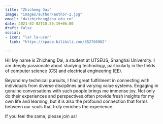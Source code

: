 ```yaml
---
title: "Zhicheng Dai"
image: "images/author/author-2.jpg"
email: "daizhicheng@shu.edu.cn"
date: 2021-02-02T10:20:19+06:00
draft: false
social:
- icon: "lar la-user"
  link: "https://space.bilibili.com/352760982"

---
```


Hi! My name is Zhicheng Dai, a student at UTSEUS, Shanghai University. I am deeply passionate about studying technology, particularly in the fields of computer science (CS) and electrical engineering (EE).

Beyond my technical pursuits, I find great fulfillment in connecting with individuals from diverse disciplines and varying value systems. Engaging in genuine conversations with such people brings me immense joy. Not only do their experiences and perspectives often provide fresh insights for my own life and learning, but it is also the profound connection that forms between our souls that truly enriches the experience.

If you feel the same, please join us!
